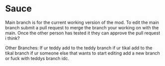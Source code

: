 # Sauce
Main branch is for the current working version of the mod. To edit the main branch submit a pull request to merge the branch your working on with the main. Once the other person has tested it they can approve the pull request i think?

Other Branches:
If ur teddy add to the teddy branch if ur tikal add to the tikal branch if ur someone else that wants to start editing add a new branch or fuck with teddys branch idc.

